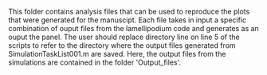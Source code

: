 This folder contains analysis files that can be used to reproduce the plots that were generated for the manuscipt. Each file takes in input a specific combination of ouput files from the lamellipodium code and generates as an ouput the panel. The user should replace directory line on line 5 of the scripts to refer to the directory where the output files generated from SimulationTaskList001.m are saved. Here, the output files from the simulations are contained in the folder 'Output_files'.
